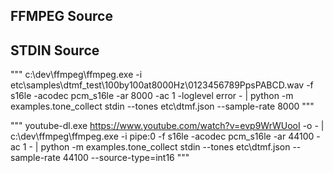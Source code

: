 
## FFMPEG Source


## STDIN Source
"""
c:\dev\ffmpeg\ffmpeg.exe -i etc\samples\dtmf_test\100by100at8000Hz\0123456789PpsPABCD.wav -f s16le -acodec pcm_s16le -ar 8000 -ac 1 -loglevel error - | python -m examples.tone_collect stdin --tones etc\dtmf.json --sample-rate 8000
"""

"""
youtube-dl.exe https://www.youtube.com/watch?v=evp9WrWUooI -o - | c:\dev\ffmpeg\ffmpeg.exe -i pipe:0 -f s16le -acodec pcm_s16le -ar 44100 -ac 1 - | python -m examples.tone_collect stdin --tones etc\dtmf.json --sample-rate 44100 --source-type=int16
"""